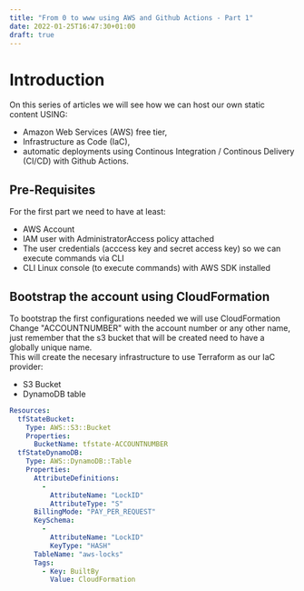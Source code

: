 ```yaml
---
title: "From 0 to www using AWS and Github Actions - Part 1"
date: 2022-01-25T16:47:30+01:00
draft: true
---
```


# Introduction

On this series of articles we will see how we can host our own static content USING:
* Amazon Web Services (AWS) free tier, 
* Infrastructure as Code (IaC), 
* automatic deployments using Continous Integration / Continous Delivery (CI/CD) with Github Actions.

## Pre-Requisites

For the first part we need to have at least:  
* AWS Account
* IAM user with AdministratorAccess policy attached
* The user credentials (acccess key and secret access key) so we can execute commands via CLI
* CLI Linux console (to execute commands) with AWS SDK installed

## Bootstrap the account using CloudFormation

To bootstrap the first configurations needed we will use CloudFormation  
Change "ACCOUNTNUMBER" with the account number or any other name, just remember that the s3 bucket that will be created need to have a globally unique name.  
This will create the necesary infrastructure to use Terraform as our IaC provider:
* S3 Bucket
* DynamoDB table
```yaml
Resources:
  tfStateBucket:
    Type: AWS::S3::Bucket
    Properties:      
      BucketName: tfstate-ACCOUNTNUMBER
  tfStateDynamoDB:
    Type: AWS::DynamoDB::Table
    Properties: 
      AttributeDefinitions: 
        - 
          AttributeName: "LockID"
          AttributeType: "S"
      BillingMode: "PAY_PER_REQUEST"
      KeySchema: 
        - 
          AttributeName: "LockID"
          KeyType: "HASH"
      TableName: "aws-locks"
      Tags: 
        - Key: BuiltBy
          Value: CloudFormation
```

